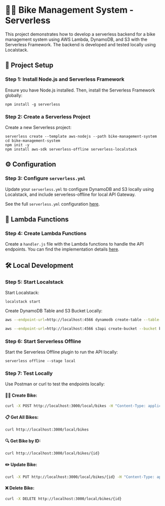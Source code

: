 # 🚴‍♂️ Bike Management System - Serverless

This project demonstrates how to develop a serverless backend for a bike management system using AWS Lambda, DynamoDB, and S3 with the Serverless Framework. The backend is developed and tested locally using Localstack.

## 🚀 Project Setup

### Step 1: Install Node.js and Serverless Framework

Ensure you have Node.js installed. Then, install the Serverless Framework globally:

```console
npm install -g serverless
```

### Step 2: Create a Serverless Project

Create a new Serverless project:

```console
serverless create --template aws-nodejs --path bike-management-system
cd bike-management-system
npm init -y
npm install aws-sdk serverless-offline serverless-localstack
```

## ⚙️ Configuration

### Step 3: Configure `serverless.yml`

Update your `serverless.yml` to configure DynamoDB and S3 locally using Localstack, and include serverless-offline for local API Gateway.

See the full `serverless.yml` configuration [here](serverless.yml).

## 📝 Lambda Functions

### Step 4: Create Lambda Functions

Create a `handler.js` file with the Lambda functions to handle the API endpoints. You can find the implementation details [here](handler.js).

## 🛠 Local Development

### Step 5: Start Localstack

Start Localstack:

```console
localstack start
```

Create DynamoDB Table and S3 Bucket Locally:

```bash
aws --endpoint-url=http://localhost:4566 dynamodb create-table --table-name bike-management-system-bikes --attribute-definitions AttributeName=id,AttributeType=S --key-schema AttributeName=id,KeyType=HASH --provisioned-throughput ReadCapacityUnits=1,WriteCapacityUnits=1 --region us-east-1

aws --endpoint-url=http://localhost:4566 s3api create-bucket --bucket bike-management-system-uploads --region us-east-1
```

### Step 6: Start Serverless Offline

Start the Serverless Offline plugin to run the API locally:

```console
serverless offline --stage local
```

### Step 7: Test Locally

Use Postman or curl to test the endpoints locally:

#### 🚴‍♂️ Create Bike:

```bash
curl -X POST http://localhost:3000/local/bikes -H "Content-Type: application/json" -d '{"location":"Central Park","available":true,"stars":4}'
```

#### 📋 Get All Bikes:

```bash
curl http://localhost:3000/local/bikes
```

#### 🔍 Get Bike by ID:

```bash
curl http://localhost:3000/local/bikes/{id}
```

#### ✏️ Update Bike:

```bash
curl -X PUT http://localhost:3000/local/bikes/{id} -H "Content-Type: application/json" -d '{"location":"Downtown","available":false,"stars":5}'
```

#### ❌ Delete Bike:

```bash
curl -X DELETE http://localhost:3000/local/bikes/{id}
```
